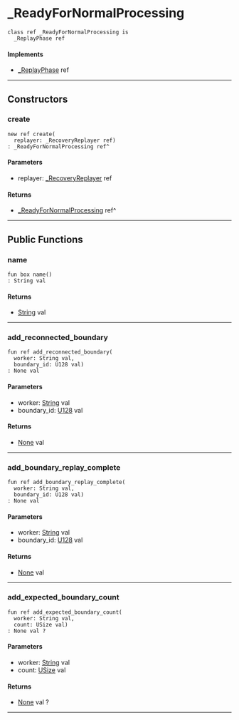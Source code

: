 # _ReadyForNormalProcessing

```pony
class ref _ReadyForNormalProcessing is
  _ReplayPhase ref
```

#### Implements

* [_ReplayPhase](wallaroo-ent-recovery-_ReplayPhase) ref

---

## Constructors

### create

```pony
new ref create(
  replayer: _RecoveryReplayer ref)
: _ReadyForNormalProcessing ref^
```
#### Parameters

*   replayer: [_RecoveryReplayer](wallaroo-ent-recovery-_RecoveryReplayer) ref

#### Returns

* [_ReadyForNormalProcessing](wallaroo-ent-recovery-_ReadyForNormalProcessing) ref^

---

## Public Functions

### name

```pony
fun box name()
: String val
```

#### Returns

* [String](builtin-String) val

---

### add_reconnected_boundary

```pony
fun ref add_reconnected_boundary(
  worker: String val,
  boundary_id: U128 val)
: None val
```
#### Parameters

*   worker: [String](builtin-String) val
*   boundary_id: [U128](builtin-U128) val

#### Returns

* [None](builtin-None) val

---

### add_boundary_replay_complete

```pony
fun ref add_boundary_replay_complete(
  worker: String val,
  boundary_id: U128 val)
: None val
```
#### Parameters

*   worker: [String](builtin-String) val
*   boundary_id: [U128](builtin-U128) val

#### Returns

* [None](builtin-None) val

---

### add_expected_boundary_count

```pony
fun ref add_expected_boundary_count(
  worker: String val,
  count: USize val)
: None val ?
```
#### Parameters

*   worker: [String](builtin-String) val
*   count: [USize](builtin-USize) val

#### Returns

* [None](builtin-None) val ?

---

